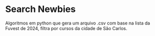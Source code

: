 # Search Newbies
Algoritmos em python que gera um arquivo .csv com base na lista da Fuvest de 2024, filtra por cursos da cidade de São Carlos.
